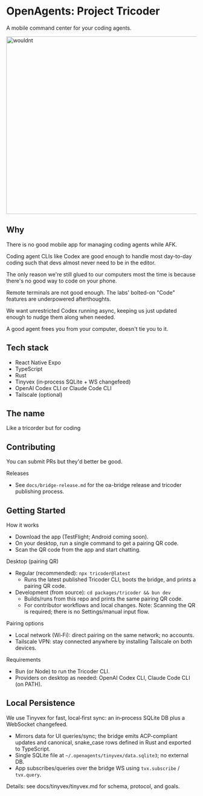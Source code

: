 # OpenAgents: Project Tricoder

A mobile command center for your coding agents.

<img width="1000" height="470" alt="wouldnt" src="https://github.com/user-attachments/assets/0569c202-e7d8-43a7-b6ad-829fe761d31b" />

## Why

There is no good mobile app for managing coding agents while AFK.

Coding agent CLIs like Codex are good enough to handle most day-to-day coding such that devs almost never need to be in the editor.

The only reason we're still glued to our computers most the time is because there's no good way to code on your phone.

Remote terminals are not good enough. The labs' bolted-on "Code" features are underpowered afterthoughts.

We want unrestricted Codex running async, keeping us just updated enough to nudge them along when needed.

A good agent frees you from your computer, doesn't tie you to it.

## Tech stack

- React Native Expo
- TypeScript
- Rust
- Tinyvex (in‑process SQLite + WS changefeed)
- OpenAI Codex CLI or Claude Code CLI
- Tailscale (optional)

## The name

Like a tricorder but for coding

## Contributing

You can submit PRs but they'd better be good.

Releases
- See `docs/bridge-release.md` for the oa-bridge release and tricoder publishing process.

## Getting Started

How it works
- Download the app (TestFlight; Android coming soon).
- On your desktop, run a single command to get a pairing QR code.
- Scan the QR code from the app and start chatting.

Desktop (pairing QR)
- Regular (recommended): `npx tricoder@latest`
  - Runs the latest published Tricoder CLI, boots the bridge, and prints a pairing QR code.
- Development (from source): `cd packages/tricoder && bun dev`
  - Builds/runs from this repo and prints the same pairing QR code.
  - For contributor workflows and local changes.
Note: Scanning the QR is required; there is no Settings/manual input flow.

Pairing options
- Local network (Wi‑Fi): direct pairing on the same network; no accounts.
- Tailscale VPN: stay connected anywhere by installing Tailscale on both devices.

Requirements
- Bun (or Node) to run the Tricoder CLI.
- Providers on desktop as needed: OpenAI Codex CLI, Claude Code CLI (on PATH).

## Local Persistence

We use Tinyvex for fast, local‑first sync: an in‑process SQLite DB plus a WebSocket changefeed.

- Mirrors data for UI queries/sync; the bridge emits ACP-compliant updates and canonical, snake_case rows defined in Rust and exported to TypeScript.
- Single SQLite file at `~/.openagents/tinyvex/data.sqlite3`; no external DB.
- App subscribes/queries over the bridge WS using `tvx.subscribe` / `tvx.query`.

Details: see docs/tinyvex/tinyvex.md for schema, protocol, and goals.
